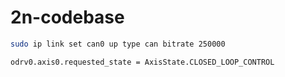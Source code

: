 # 2n-codebase
```sh
sudo ip link set can0 up type can bitrate 250000
```

```sh
odrv0.axis0.requested_state = AxisState.CLOSED_LOOP_CONTROL
```